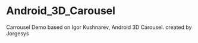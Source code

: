 Android_3D_Carousel
====================
Carrousel Demo based on Igor Kushnarev, Android 3D Carousel.
created by Jorgesys 
